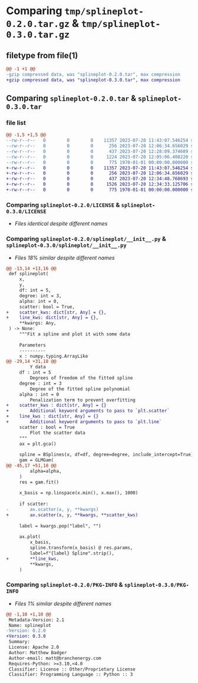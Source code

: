 # Comparing `tmp/splineplot-0.2.0.tar.gz` & `tmp/splineplot-0.3.0.tar.gz`

## filetype from file(1)

```diff
@@ -1 +1 @@
-gzip compressed data, was "splineplot-0.2.0.tar", max compression
+gzip compressed data, was "splineplot-0.3.0.tar", max compression
```

## Comparing `splineplot-0.2.0.tar` & `splineplot-0.3.0.tar`

### file list

```diff
@@ -1,5 +1,5 @@
--rw-r--r--   0        0        0    11357 2023-07-20 11:43:07.546254 splineplot-0.2.0/LICENSE
--rw-r--r--   0        0        0      256 2023-07-20 12:06:34.656029 splineplot-0.2.0/README.md
--rw-r--r--   0        0        0      437 2023-07-20 12:28:09.374689 splineplot-0.2.0/pyproject.toml
--rw-r--r--   0        0        0     1224 2023-07-20 12:05:06.408220 splineplot-0.2.0/splineplot/__init__.py
--rw-r--r--   0        0        0      775 1970-01-01 00:00:00.000000 splineplot-0.2.0/PKG-INFO
+-rw-r--r--   0        0        0    11357 2023-07-20 11:43:07.546254 splineplot-0.3.0/LICENSE
+-rw-r--r--   0        0        0      256 2023-07-20 12:06:34.656029 splineplot-0.3.0/README.md
+-rw-r--r--   0        0        0      437 2023-07-20 12:34:48.768693 splineplot-0.3.0/pyproject.toml
+-rw-r--r--   0        0        0     1526 2023-07-20 12:34:33.125706 splineplot-0.3.0/splineplot/__init__.py
+-rw-r--r--   0        0        0      775 1970-01-01 00:00:00.000000 splineplot-0.3.0/PKG-INFO
```

### Comparing `splineplot-0.2.0/LICENSE` & `splineplot-0.3.0/LICENSE`

 * *Files identical despite different names*

### Comparing `splineplot-0.2.0/splineplot/__init__.py` & `splineplot-0.3.0/splineplot/__init__.py`

 * *Files 18% similar despite different names*

```diff
@@ -13,14 +13,16 @@
 def splineplot(
     x,
     y,
     df: int = 5,
     degree: int = 3,
     alpha: int = 0,
     scatter: bool = True,
+    scatter_kws: dict[str, Any] = {},
+    line_kws: dict[str, Any] = {},
     **kwargs: Any,
 ) -> None:
     """Fit a spline and plot it with some data
 
     Parameters
     ----------
     x : numpy.typing.ArrayLike
@@ -29,14 +31,18 @@
         Y data
     df : int = 5
         Degrees of freedom of the fitted spline
     degree : int = 3
         Degree of the fitted spline polynomial
     alpha : int = 0
         Penalization term to prevent overfitting
+    scatter_kws : dict[str, Any] = {}
+        Additional keyword arguments to pass to `plt.scatter`
+    line_kws : dict[str, Any] = {}
+        Additional keyword arguments to pass to `plt.line`
     scatter : bool = True
         Plot the scatter data
     """
     ax = plt.gca()
 
     spline = BSplines(x, df=df, degree=degree, include_intercept=True)
     gam = GLMGam(
@@ -45,17 +51,18 @@
         alpha=alpha,
     )
     res = gam.fit()
 
     x_basis = np.linspace(x.min(), x.max(), 1000)
 
     if scatter:
-        ax.scatter(x, y, **kwargs)
+        ax.scatter(x, y, **kwargs, **scatter_kws)
 
     label = kwargs.pop("label", "")
 
     ax.plot(
         x_basis,
         spline.transform(x_basis) @ res.params,
         label=f"{label} Spline".strip(),
+        **line_kws,
         **kwargs,
     )
```

### Comparing `splineplot-0.2.0/PKG-INFO` & `splineplot-0.3.0/PKG-INFO`

 * *Files 1% similar despite different names*

```diff
@@ -1,10 +1,10 @@
 Metadata-Version: 2.1
 Name: splineplot
-Version: 0.2.0
+Version: 0.3.0
 Summary: 
 License: Apache 2.0
 Author: Matthew Badger
 Author-email: matt@branchenergy.com
 Requires-Python: >=3.10,<4.0
 Classifier: License :: Other/Proprietary License
 Classifier: Programming Language :: Python :: 3
```

